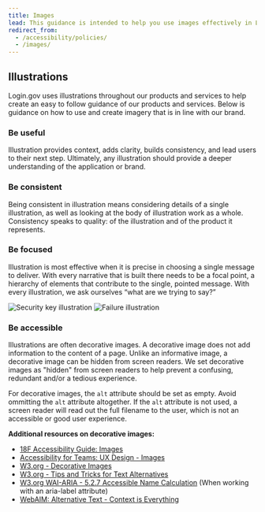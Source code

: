 ```yaml
---
title: Images
lead: This guidance is intended to help you use images effectively in Login.gov products.
redirect_from:
  - /accessibility/policies/
  - /images/
---
```


## Illustrations

Login.gov uses illustrations throughout our products and services to help create an easy to follow guidance of our products and services. Below is guidance on how to use and create imagery that is in line with our brand.

### Be useful

Illustration provides context, adds clarity, builds consistency, and lead users to their next step. Ultimately, any illustration should provide a deeper understanding of the application or brand.

### Be consistent

Being consistent in illustration means considering details of a single illustration, as well as looking at the body of illustration work as a whole. Consistency speaks to quality: of the illustration and of the product it represents.

### Be focused

Illustration is most effective when it is precise in choosing a single message to deliver. With every narrative that is built there needs to be a focal point, a hierarchy of elements that contribute to the single, pointed message. With every illustration, we ask ourselves “what are we trying to say?”

<div class="grid-row grid-gap">
  <img src="{{ site.baseurl }}/assets/img/illustrations/security-key.svg" role="img" alt="Security key illustration" class="display-block grid-col flex-auto flex-align-center">
  <img src="{{ site.baseurl }}/assets/img/illustrations/fail.svg" role="img" alt="Failure illustration" class="display-block grid-col flex-auto flex-align-center">
</div>

### Be accessible

Illustrations are often decorative images. A decorative image does not add information to the content of a page. Unlike an informative image, a decorative image can be hidden from screen readers. We set decorative images as "hidden" from screen readers to help prevent a confusing, redundant and/or a tedious experience.

For decorative images, the `alt` attribute should be set as empty. Avoid ommitting the `alt` attribute altogether. If the `alt` attribute is not used, a screen reader will read out the full filename to the user, which is not an accessible or good user experience.

**Additional resources on decorative images:**

- [18F Accessibility Guide: Images](https://accessibility.18f.gov/images/)
- [Accessibility for Teams: UX Design - Images](https://accessibility.digital.gov/ux/images/)
- [W3.org - Decorative Images](https://www.w3.org/WAI/tutorials/images/decorative/)
- [W3.org - Tips and Tricks for Text Alternatives](https://www.w3.org/WAI/tutorials/images/tips/)
- [W3.org WAI-ARIA - 5.2.7 Accessible Name Calculation](https://www.w3.org/WAI/PF/aria/complete#namecalculation) (When working with an aria-label attribute)
- [WebAIM: Alternative Text - Context is Everything](https://webaim.org/techniques/alttext/#context)
